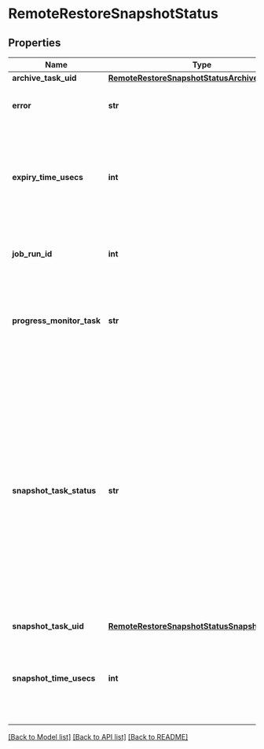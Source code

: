 # RemoteRestoreSnapshotStatus

## Properties
Name | Type | Description | Notes
------------ | ------------- | ------------- | -------------
**archive_task_uid** | [**RemoteRestoreSnapshotStatusArchiveTaskUid**](RemoteRestoreSnapshotStatusArchiveTaskUid.md) |  | [optional] 
**error** | **str** | Specifies the error message if the indexing task fails. | [optional] 
**expiry_time_usecs** | **int** | Specifies the time when the Snapshot expires on the remote Vault. This field is recorded as a Unix epoch Timestamp (in microseconds). | [optional] 
**job_run_id** | **int** | Specifies the id of the Job Run that originally captured the Snapshot. | [optional] 
**progress_monitor_task** | **str** | Specifies the path to the progress monitor task that tracks the progress of building the index. | [optional] 
**snapshot_task_status** | **str** | Specifies the status of the indexing task. &#39;kJobRunning&#39; indicates that the Job/task is currently running. &#39;kJobFinished&#39; indicates that the Job/task completed and finished. &#39;kJobFailed&#39; indicates that the Job/task failed and did not complete. &#39;kJobCanceled&#39; indicates that the Job/task was canceled. &#39;kJobPaused&#39; indicates the Job/task is paused. | [optional] 
**snapshot_task_uid** | [**RemoteRestoreSnapshotStatusSnapshotTaskUid**](RemoteRestoreSnapshotStatusSnapshotTaskUid.md) |  | [optional] 
**snapshot_time_usecs** | **int** | Specify the time the Snapshot was captured. This time is recorded as a Unix epoch Timestamp (in microseconds). | [optional] 

[[Back to Model list]](../README.md#documentation-for-models) [[Back to API list]](../README.md#documentation-for-api-endpoints) [[Back to README]](../README.md)


